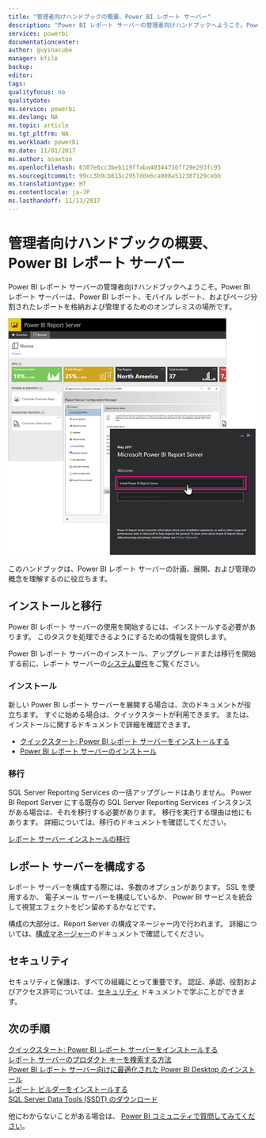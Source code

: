 ```yaml
---
title: "管理者向けハンドブックの概要、Power BI レポート サーバー"
description: "Power BI レポート サーバーの管理者向けハンドブックへようこそ。Power BI レポート サーバーは、Power BI レポート、モバイル レポート、およびページ分割されたレポートを格納および管理するためのオンプレミスの場所です。"
services: powerbi
documentationcenter: 
author: guyinacube
manager: kfile
backup: 
editor: 
tags: 
qualityfocus: no
qualitydate: 
ms.service: powerbi
ms.devlang: NA
ms.topic: article
ms.tgt_pltfrm: NA
ms.workload: powerbi
ms.date: 11/01/2017
ms.author: asaxton
ms.openlocfilehash: 6307e6cc3beb119ffaba40344736ff29e293fc95
ms.sourcegitcommit: 99cc3b9cb615c2957dde6ca908a51238f129cebb
ms.translationtype: HT
ms.contentlocale: ja-JP
ms.lasthandoff: 11/13/2017
---
```

# <a name="administrator-handbook-overview-power-bi-report-server"></a>管理者向けハンドブックの概要、Power BI レポート サーバー
Power BI レポート サーバーの管理者向けハンドブックへようこそ。Power BI レポート サーバーは、Power BI レポート、モバイル レポート、およびページ分割されたレポートを格納および管理するためのオンプレミスの場所です。

![](media/admin-handbook-overview/admin-handbook.png)

このハンドブックは、Power BI レポート サーバーの計画、展開、および管理の概念を理解するのに役立ちます。

## <a name="installing-and-migration"></a>インストールと移行
Power BI レポート サーバーの使用を開始するには、インストールする必要があります。 このタスクを処理できるようにするための情報を提供します。

Power BI レポート サーバーのインストール、アップグレードまたは移行を開始する前に、レポート サーバーの[システム要件](system-requirements.md)をご覧ください。

### <a name="installing"></a>インストール
新しい Power BI レポート サーバーを展開する場合は、次のドキュメントが役立ちます。 すぐに始める場合は、クイックスタートが利用できます。 または、インストールに関するドキュメントで詳細を確認できます。

* [クイックスタート: Power BI レポート サーバーをインストールする](quickstart-install-report-server.md)
* [Power BI レポート サーバーのインストール](install-report-server.md)

### <a name="migration"></a>移行
SQL Server Reporting Services の一括アップグレードはありません。 Power BI Report Server にする既存の SQL Server Reporting Services インスタンスがある場合は、それを移行する必要があります。 移行を実行する理由は他にもあります。 詳細については、移行のドキュメントを確認してください。

[レポート サーバー インストールの移行](migrate-report-server.md)

## <a name="configuring-your-report-server"></a>レポート サーバーを構成する
レポート サーバーを構成する際には、多数のオプションがあります。 SSL を使用するか、 電子メール サーバーを構成しているか、 Power BI サービスを統合して視覚エフェクトをピン留めするかなどです。

構成の大部分は、Report Server の構成マネージャー内で行われます。 詳細については、[構成マネージャー](https://docs.microsoft.com/sql/reporting-services/install-windows/reporting-services-configuration-manager-native-mode)のドキュメントで確認してください。

## <a name="security"></a>セキュリティ
セキュリティと保護は、すべての組織にとって重要です。 認証、承認、役割およびアクセス許可については、[セキュリティ](https://docs.microsoft.com/sql/reporting-services/security/reporting-services-security-and-protection) ドキュメントで学ぶことができます。

## <a name="next-steps"></a>次の手順
[クイックスタート: Power BI レポート サーバーをインストールする](quickstart-install-report-server.md)  
[レポート サーバーのプロダクト キーを検索する方法](find-product-key.md)  
[Power BI レポート サーバー向けに最適化された Power BI Desktop のインストール](install-powerbi-desktop.md)  
[レポート ビルダーをインストールする](https://docs.microsoft.com/sql/reporting-services/install-windows/install-report-builder)  
[SQL Server Data Tools (SSDT) のダウンロード](http://go.microsoft.com/fwlink/?LinkID=616714)

他にわからないことがある場合は、 [Power BI コミュニティで質問してみてください](https://community.powerbi.com/)。

